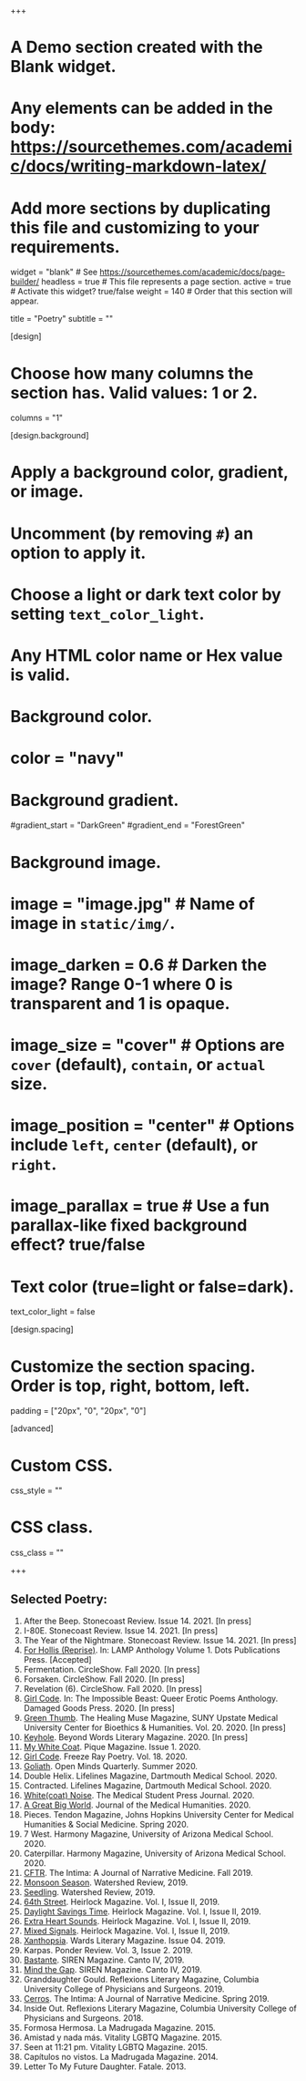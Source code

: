 +++
# A Demo section created with the Blank widget.
# Any elements can be added in the body: https://sourcethemes.com/academic/docs/writing-markdown-latex/
# Add more sections by duplicating this file and customizing to your requirements.

widget = "blank"  # See https://sourcethemes.com/academic/docs/page-builder/
headless = true  # This file represents a page section.
active = true  # Activate this widget? true/false
weight = 140  # Order that this section will appear.

title = "Poetry"
subtitle = ""

[design]
  # Choose how many columns the section has. Valid values: 1 or 2.
  columns = "1"

[design.background]
  # Apply a background color, gradient, or image.
  #   Uncomment (by removing `#`) an option to apply it.
  #   Choose a light or dark text color by setting `text_color_light`.
  #   Any HTML color name or Hex value is valid.

  # Background color.
  # color = "navy"
  
  # Background gradient.
  #gradient_start = "DarkGreen"
  #gradient_end = "ForestGreen"
  
  # Background image.
  # image = "image.jpg"  # Name of image in `static/img/`.
  # image_darken = 0.6  # Darken the image? Range 0-1 where 0 is transparent and 1 is opaque.
  # image_size = "cover"  #  Options are `cover` (default), `contain`, or `actual` size.
  # image_position = "center"  # Options include `left`, `center` (default), or `right`.
  # image_parallax = true  # Use a fun parallax-like fixed background effect? true/false
  
  # Text color (true=light or false=dark).
  text_color_light = false

[design.spacing]
  # Customize the section spacing. Order is top, right, bottom, left.
  padding = ["20px", "0", "20px", "0"]

[advanced]
 # Custom CSS. 
 css_style = ""
 
 # CSS class.
 css_class = ""

+++

## Selected Poetry:
1. After the Beep. Stonecoast Review. Issue 14. 2021. [In press]
2. I-80E. Stonecoast Review. Issue 14. 2021. [In press]
3. The Year of the Nightmare. Stonecoast Review. Issue 14. 2021. [In press]
1.	[For Hollis (Reprise)](https://dotspublications.com/products/lamp-volume-1-test-run?variant=35840795934885). In: LAMP Anthology Volume 1. Dots Publications Press. [Accepted]
2.  Fermentation. CircleShow. Fall 2020. [In press]
2.  Forsaken. CircleShow. Fall 2020. [In press]
3.  Revelation (6). CircleShow. Fall 2020. [In press]
4.  [Girl Code](http://www.damagedgoodspress.com/product/the-impossible-beast-queer-erotic-poems/). In: The Impossible Beast: Queer Erotic Poems Anthology. Damaged Goods Press. 2020. [In press]
2.  [Green Thumb](https://www.upstate.edu/bioethics/thehealingmuse/excerpts/excerpts-muse19.php). The Healing Muse Magazine, SUNY Upstate Medical University Center for Bioethics & Humanities. Vol. 20. 2020. [In press]
3.	[Keyhole](https://www.beyondwordsmag.com/online-store/Beyond-Queer-Words-A-Collection-of-Poems-p218768615). Beyond Words Literary Magazine. 2020. [In press]
4.  [My White Coat](https://www.pique-magazine.com/2020-09-24-my-white-coat). Pique Magazine. Issue 1. 2020. 
4.  [Girl Code](http://www.freezeraypoetry.com/teddy-g-goetz.html). Freeze Ray Poetry. Vol. 18. 2020.
5.  [Goliath](https://www.openmindsquarterly.com/product/summer-2020-queer-stories-pdf/). Open Minds Quarterly. Summer 2020.
5.	Double Helix. Lifelines Magazine, Dartmouth Medical School. 2020.
6.	Contracted. Lifelines Magazine, Dartmouth Medical School. 2020. 
7.	[White(coat) Noise](http://www.themspress.org/journal/index.php/journal/issue/view/33). The Medical Student Press Journal. 2020. 
8.	[A Great Big World](https://link.springer.com/article/10.1007%2Fs10912-020-09616-8). Journal of the Medical Humanities. 2020. 
9.	Pieces. Tendon Magazine, Johns Hopkins University Center for Medical Humanities & Social Medicine. Spring 2020. 
10.	7 West. Harmony Magazine, University of Arizona Medical School. 2020. 
11.	Caterpillar. Harmony Magazine, University of Arizona Medical School. 2020. 
12.	[CFTR](http://www.theintima.org/poetry-a-f). The Intima: A Journal of Narrative Medicine. Fall 2019. 
13.	[Monsoon Season](https://watershed.yourweb.csuchico.edu/poetry/goetz-laura/). Watershed Review, 2019. 
14.	[Seedling](https://watershed.yourweb.csuchico.edu/poetry/goetz-laura/). Watershed Review, 2019. 
15.	[64th Street](https://indd.adobe.com/view/214dc8c2-69ce-41c9-b078-b0d3f858fc74). Heirlock Magazine. Vol. I, Issue II, 2019. 
16.	[Daylight Savings Time](https://indd.adobe.com/view/214dc8c2-69ce-41c9-b078-b0d3f858fc74). Heirlock Magazine. Vol. I, Issue II, 2019. 
17.	[Extra Heart Sounds](https://indd.adobe.com/view/214dc8c2-69ce-41c9-b078-b0d3f858fc74). Heirlock Magazine. Vol. I, Issue II, 2019. 
18.	[Mixed Signals](https://indd.adobe.com/view/214dc8c2-69ce-41c9-b078-b0d3f858fc74). Heirlock Magazine. Vol. I, Issue II, 2019. 
19.	[Xanthopsia](https://static1.squarespace.com/static/598cb679db29d6413909bc23/t/5dbd27e2c7aa2f31f1cc618a/1572677624808/Iss04-Psych.pdf). Wards Literary Magazine. Issue 04. 2019. 
20.	Karpas. Ponder Review. Vol. 3, Issue 2. 2019. 
21.	[Bastante](http://cantodellasirena.com/mind-the-gap.html). SIREN Magazine. Canto IV, 2019. 
22.	[Mind the Gap](http://cantodellasirena.com/mind-the-gap.html). SIREN Magazine. Canto IV, 2019. 
23.	Granddaughter Gould. Reflexions Literary Magazine, Columbia University College of Physicians and Surgeons. 2019. 
24.	[Cerros](https://static1.squarespace.com/static/54bc1287e4b09cb81d8d8439/t/5db96927142fba69a232acf0/1572432168550/Cerros%2Bby%2BLaura%2BG.%2BGoetz%2BSpring%2B2019%2BIntima.pdf). The Intima: A Journal of Narrative Medicine. Spring 2019. 
25.	Inside Out. Reflexions Literary Magazine, Columbia University College of Physicians and Surgeons. 2018.
26.	Formosa Hermosa. La Madrugada Magazine. 2015. 
27.	Amistad y nada más. Vitality LGBTQ Magazine. 2015. 
28.	Seen at 11:21 pm. Vitality LGBTQ Magazine. 2015. 
29.	Capítulos no vistos. La Madrugada Magazine. 2014. 
30.	Letter To My Future Daughter. Fatale. 2013.



